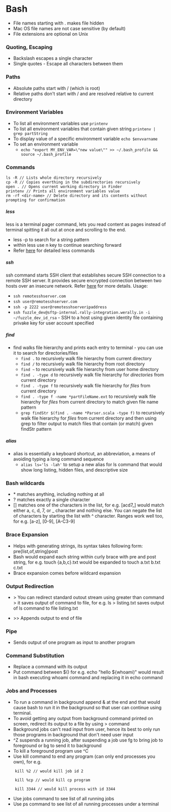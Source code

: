 # Bash
* File names starting with . makes file hidden
* Mac OS file names are not case sensitive (by default)
* File extensions are optional on Unix

### Quoting, Escaping
* Backslash escapes a single character
* Single quotes - Escape all characters between them

### Paths
* Absolute paths start with / (which is root)
* Relative paths don't start with / and are resolved relative to current directory

### Environment Variables
* To list all environment variables use `printenv` 
* To list all environment variables that contain given string `printenv | grep partString`
* To display value of a specific environment variable `echo $envvarname`
* To set an environment variable 
  * `echo "export MY_ENV_VAR=\"new value\"" >> ~/.bash_profile && source ~/.bash_profile`

### Commands
```
ls -R // Lists whole directory recursively
cp -R // Copies everthing in the subdirectories recursively
open . // Opens current working directory in Finder
printenv // Prints all environment variables value
rm -rf <dir-name> // Delete directory and its contents without prompting for confirmation
```

##### less
less is a terminal pager command, lets you read content as pages instead of terminal spitting it all out at once and scrolling to the end.
* less -p <pattern> to search for a string pattern
* within less use n key to continue searching forward 
* Refer [here](https://en.wikipedia.org/wiki/Less_(Unix)) for detailed less commands 

##### ssh
ssh command starts SSH client that establishes secure SSH connection to a remote SSH server. It provides secure encrypted connection between two hosts over an insecure network. Refer [here](https://www.ssh.com/ssh/command/) for more details. Usage:
* `ssh remotesshserver.com`
* `ssh user@remotesshserver.com`
* `ssh -p 2222 user@remotesshserveripaddress`
* `ssh fuzzle_dev@sftp-internal.rally-integration.werally.in -i ~/fuzzle_dev_id_rsa` - SSH to a host using given identity file containing privake key for user account specified


##### find 
* find walks file hierarchy and prints each entry to terminal - you can use it to search for directories/files 
    * `find .` to recursively walk file hierarchy from current directory
    * `find /` to recursively walk file hierarchy from root directory
     * `find ~` to recursively walk file hierarchy from user home directory
     * `find . -type d` to recursively walk file hierarchy for *directories* from current directory
     * `find . -type f` to recursively walk file hierarchy for *files* from current directory
     * `find . -type f -name *partFileName.ext` to recursively walk file hierarchy for *files* from current directory to match given file name pattern
     * `grep findStr $(find . -name *Parser.scala -type f)` to recursively walk file hierarchy for *files* from current directory and then using grep to filter output to match files that contain (or match) given findStr pattern
     
##### alias
* alias is essentially a keyboard shortcut, an abbreviation, a means of avoiding typing a long command sequence
    * `alias ls='ls -lah'` to setup a new alias for ls command that would show long listing, hidden files, and descriptive size


### Bash wildcards 

* \* matches anything, including nothing at all 
* ? matches exactly a single character 
* [] matches one of the characters in the list, for e.g. [acd7_] would match either a, c, d, 7, or _ character and nothing else. You can negate the list of characters by starting the list with ^ character. Ranges work well too, for e.g. [a-z], [0-9], [A-C3-9]

  

### Brace Expansion 
* Helps with generating strings, its syntax takes following form: pre{list,of,string}post 
* Bash would expand each string within curly brace with pre and post string, for e.g. touch {a,b,c}.txt would be expanded to touch a.txt b.txt c.txt 
* Brace expansion comes before wildcard expansion 

  

### Output Redirection 
* \> You can redirect standard outout stream using greater than command > it saves output of command to file, for e.g. ls > listing.txt saves output of ls command to file listing.txt 

* \>> Appends output to end of file 

  

### Pipe  
* Sends output of one program as input to another program 


### Command Substitution  
* Replace a command with its output 
* Put command between $() for e.g. echo "hello ${whoami)" would result in bash executing whoami command and replacing it in echo command 


### Jobs and Processes  
* To run a command in background append & at the end and that would cause bash to run it in the background so that user can continue using terminal. 
* To avoid getting any output from background command printed on screen, redirect its output to a file by using > command 
* Background jobs can't read input from user, hence its best to only run those programs in background that don't need user input 
* ^Z suspends a running job, after suspending a job use fg to bring job to foreground or bg to send it to background 
* To kill a foreground program use ^C 
* Use kill command to end any program (can only end processes you own), for e.g.  
```
    kill %2 // would kill job id 2 

    kill %cp // would kill cp program 

    kill 3344 // would kill process with id 3344 
```
* Use jobs command to see list of all running jobs 
* Use ps command to see list of all running processes under a terminal
